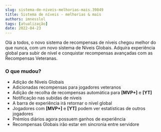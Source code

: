 ```yaml
---
slug: sistema-de-niveis-melhorias-mais.39849
title: Sistema de níveis - melhorias & mais
authors: imnesslol
tags: [atualização]
date: 2022-04-23
---
```


Olá a todos, o novo sistema de recompensas de níveis chegou melhor do que nunca, com um novo sistema de Níveis Globais. Adquira experiência global para subir de nível e conquistar recompensas avançadas com as Recompensas Veteranas.

<!-- truncate -->

### O que mudou?
* Adição de Níveis Globais
* Adicionadas recompensas para jogadores veteranos
* Adição de recolha de recompensas automática para **[MVP+]** e **[YT]**
* Notificação nas subidas de níveis
* A barra de experiência irá retornar o nível global
* Jogadores com **[MVP+]** e **[YT]** podem ver estatísticas de outros jogadores
* Prémios diários agora possuem ganhos de experiência
* Recompensas Globais irão estar em sincronia entre servidore
